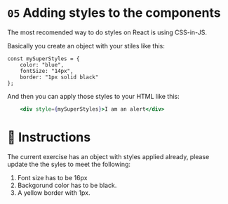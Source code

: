 # `05` Adding styles to the components

The most recomended way to do styles on React is using CSS-in-JS.

Basically you create an object with your stiles like this:

```JS
const mySuperStyles = {
    color: "blue",
    fontSize: "14px",
    border: "1px solid black"
};
```

And then you can apply those styles to your HTML like this:

```jsx
    <div style={mySuperStyles}>I am an alert</div>
```

# :speech_balloon: Instructions

The current exercise has an object with styles applied already, please update the the syles to meet the following:

1. Font size has to be 16px
2. Backgorund color has to be black.
3. A yellow border with 1px.



